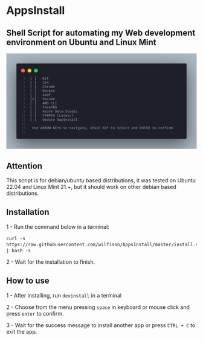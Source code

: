# AppsInstall

## Shell Script for automating my Web development environment on Ubuntu and Linux Mint

![ScreenShot](./screenshot.png)

## Attention

This script is for debian/ubuntu based distributions, it was tested on Ubuntu 22.04 and Linux Mint 21.+, but it should work on other debian based distributions.

## Installation

1 - Run the command below in a terminal:

```shell
curl -s https://raw.githubusercontent.com/wilfison/AppsInstall/master/install.sh | bash -s
```

2 - Wait for the installation to finish.

## How to use

1 - After installing, run `devinstall` in a terminal

2 - Choose from the menu pressing `space` in keyboard or mouse click and press `enter` to confirm.

3 - Wait for the success message to install another app or press `CTRL + C` to exit the app.
